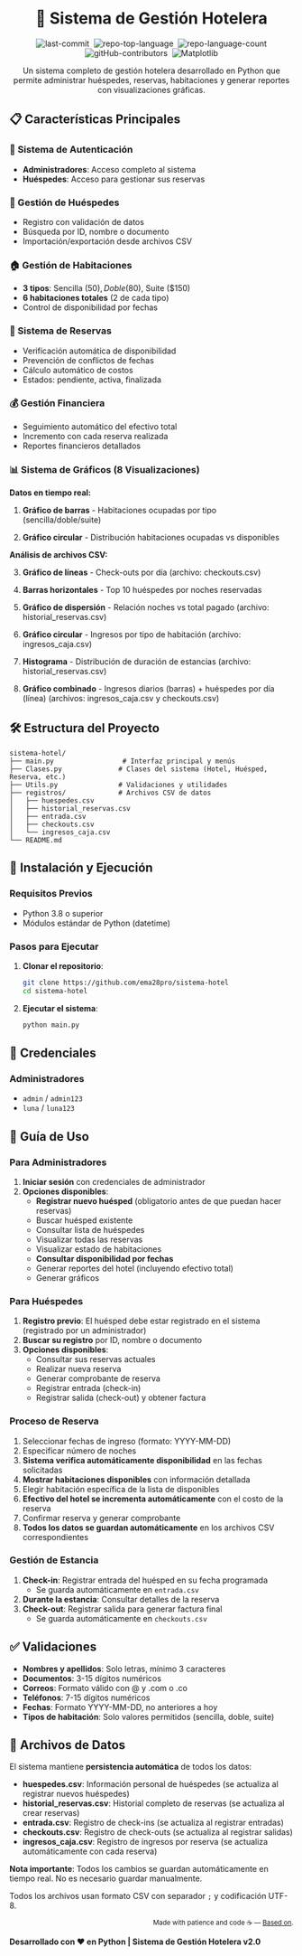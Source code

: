 <div align="center" class="text-center">
<h1>🏨 Sistema de Gestión Hotelera</h1>

<img alt="last-commit" title="Last Commit" src="https://img.shields.io/github/last-commit/ema28pro/sistema-hotel?style=flat&amp;logo=git&amp;logoColor=white&amp;color=0080ff" class="inline-block mx-1" style="margin: 0px 2px;">
<img alt="repo-top-language" title="Repo Top Lenguage" src="https://img.shields.io/github/languages/top/ema28pro/sistema-hotel?style=flat&amp;color=0080ff" class="inline-block mx-1" style="margin: 0px 2px;">
<img alt="repo-language-count" title="Repo Language Count" src="https://img.shields.io/github/languages/count/ema28pro/sistema-hotel?style=flat&amp;color=0080ff" class="inline-block mx-1" style="margin: 0px 2px;">
<img alt="gitHub-contributors" title="GitHub Contributors" src="https://img.shields.io/github/contributors/ema28pro/sistema-hotel?style=flat&amp;color=0080ff" class="inline-block mx-1" style="margin: 0px 2px;">
<img alt="Matplotlib" title="matplotlib" src="https://img.shields.io/badge/Visualization-Matplotlib-blue" class="inline-block mx-1" style="margin: 0px 2px;">


</div>

<p align="center">Un sistema completo de gestión hotelera desarrollado en Python que permite administrar huéspedes, reservas, habitaciones y generar reportes con visualizaciones gráficas.</p>

## 📋 Características Principales

### 🔐 Sistema de Autenticación
- **Administradores**: Acceso completo al sistema
- **Huéspedes**: Acceso para gestionar sus reservas

### 👥 Gestión de Huéspedes
- Registro con validación de datos
- Búsqueda por ID, nombre o documento
- Importación/exportación desde archivos CSV

### 🏠 Gestión de Habitaciones
- **3 tipos**: Sencilla ($50), Doble ($80), Suite ($150)
- **6 habitaciones totales** (2 de cada tipo)
- Control de disponibilidad por fechas

### 📅 Sistema de Reservas
- Verificación automática de disponibilidad
- Prevención de conflictos de fechas
- Cálculo automático de costos
- Estados: pendiente, activa, finalizada

### 💰 Gestión Financiera
- Seguimiento automático del efectivo total
- Incremento con cada reserva realizada
- Reportes financieros detallados

### 📊 Sistema de Gráficos (8 Visualizaciones)

**Datos en tiempo real:**

   1. **Gráfico de barras** - Habitaciones ocupadas por tipo (sencilla/doble/suite)

   2. **Gráfico circular** - Distribución habitaciones ocupadas vs disponibles


**Análisis de archivos CSV:**

   3. **Gráfico de líneas** - Check-outs por día (archivo: checkouts.csv)

   4. **Barras horizontales** - Top 10 huéspedes por noches reservadas

   5. **Gráfico de dispersión** - Relación noches vs total pagado (archivo: historial_reservas.csv)

   6. **Gráfico circular** - Ingresos por tipo de habitación (archivo: ingresos_caja.csv)

   7. **Histograma** - Distribución de duración de estancias (archivo: historial_reservas.csv)

   8. **Gráfico combinado** - Ingresos diarios (barras) + huéspedes por día (línea) (archivos: ingresos_caja.csv y checkouts.csv)

## 🛠️ Estructura del Proyecto

```
sistema-hotel/
├── main.py                 # Interfaz principal y menús
├── Clases.py              # Clases del sistema (Hotel, Huésped, Reserva, etc.)
├── Utils.py               # Validaciones y utilidades
├── registros/             # Archivos CSV de datos
│   ├── huespedes.csv
│   ├── historial_reservas.csv
│   ├── entrada.csv
│   ├── checkouts.csv
│   └── ingresos_caja.csv
└── README.md
```

## 🚀 Instalación y Ejecución

### Requisitos Previos
- Python 3.8 o superior
- Módulos estándar de Python (datetime)

### Pasos para Ejecutar

1. **Clonar el repositorio**:
   ```bash
   git clone https://github.com/ema28pro/sistema-hotel
   cd sistema-hotel
   ```

2. **Ejecutar el sistema**:
   ```bash
   python main.py
   ```

## 🔑 Credenciales

### Administradores
- `admin` / `admin123`
- `luna` / `luna123`

## 📱 Guía de Uso

### Para Administradores

1. **Iniciar sesión** con credenciales de administrador
2. **Opciones disponibles**:
   - **Registrar nuevo huésped** (obligatorio antes de que puedan hacer reservas)
   - Buscar huésped existente
   - Consultar lista de huéspedes
   - Visualizar todas las reservas
   - Visualizar estado de habitaciones
   - **Consultar disponibilidad por fechas**
   - Generar reportes del hotel (incluyendo efectivo total)
   - Generar gráficos

### Para Huéspedes

1. **Registro previo**: El huésped debe estar registrado en el sistema (registrado por un administrador)
2. **Buscar su registro** por ID, nombre o documento
3. **Opciones disponibles**:
   - Consultar sus reservas actuales
   - Realizar nueva reserva
   - Generar comprobante de reserva
   - Registrar entrada (check-in)
   - Registrar salida (check-out) y obtener factura

### Proceso de Reserva

1. Seleccionar fechas de ingreso (formato: YYYY-MM-DD)
2. Especificar número de noches
3. **Sistema verifica automáticamente disponibilidad** en las fechas solicitadas
4. **Mostrar habitaciones disponibles** con información detallada
5. Elegir habitación específica de la lista de disponibles
6. **Efectivo del hotel se incrementa automáticamente** con el costo de la reserva
7. Confirmar reserva y generar comprobante
8. **Todos los datos se guardan automáticamente** en los archivos CSV correspondientes

### Gestión de Estancia

1. **Check-in**: Registrar entrada del huésped en su fecha programada
   - Se guarda automáticamente en `entrada.csv`
2. **Durante la estancia**: Consultar detalles de la reserva
3. **Check-out**: Registrar salida para generar factura final
   - Se guarda automáticamente en `checkouts.csv`

## ✅ Validaciones

- **Nombres y apellidos**: Solo letras, mínimo 3 caracteres
- **Documentos**: 3-15 dígitos numéricos
- **Correos**: Formato válido con @ y .com o .co
- **Teléfonos**: 7-15 dígitos numéricos
- **Fechas**: Formato YYYY-MM-DD, no anteriores a hoy
- **Tipos de habitación**: Solo valores permitidos (sencilla, doble, suite)

## 💾 Archivos de Datos

El sistema mantiene **persistencia automática** de todos los datos:

- **huespedes.csv**: Información personal de huéspedes (se actualiza al registrar nuevos huéspedes)
- **historial_reservas.csv**: Historial completo de reservas (se actualiza al crear reservas)
- **entrada.csv**: Registro de check-ins (se actualiza al registrar entradas)
- **checkouts.csv**: Registro de check-outs (se actualiza al registrar salidas)
- **ingresos_caja.csv**: Registro de ingresos por reserva (se actualiza automáticamente con cada reserva)

**Nota importante**: Todos los cambios se guardan automáticamente en tiempo real. No es necesario guardar manualmente.

Todos los archivos usan formato CSV con separador `;` y codificación UTF-8.

<div align="right"><sub >Made with patience and code ☕ — <a href="https://github.com/JessicaDiaz07/Hotel-Redenci-n" >Based on</a>.</sub></div>

**Desarrollado con ❤️ en Python | Sistema de Gestión Hotelera v2.0**
